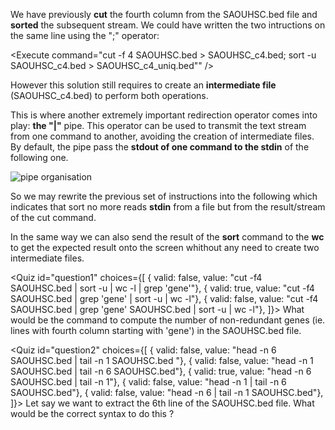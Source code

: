 <script>
import Quiz from "components/Quiz.svelte";
</script>

We have previously **cut** the fourth column from the SAOUHSC.bed file and **sorted** the subsequent stream. We could have written the two intructions on the same line using the ";" operator:

<Execute command="cut -f 4 SAOUHSC.bed > SAOUHSC_c4.bed; sort -u SAOUHSC_c4.bed > SAOUHSC_c4_uniq.bed"" />

However this solution still requires to create an **intermediate file** (SAOUHSC_c4.bed) to perform both operations.  

This is where another extremely important redirection operator comes into play: **the "|"** pipe. This operator can be used to transmit the text stream from one command to another, avoiding the creation of intermediate files. By default, the pipe pass the **stdout of one command to the stdin** of the following one.

<img src="/data/ifb-4/stream_pipe.png" style="max-width:100%" alt="pipe organisation">

So we may rewrite the previous set of instructions into the following which indicates that sort no more reads **stdin** from a file but from the result/stream of the cut command.

<Execute command="cut -f 4 SAOUHSC.bed | sort -u > SAOUHSC_c4_uniq.bed" />

In the same way we can also send the result of the **sort** command to the **wc** to get the expected result onto the screen whithout any need to create two intermediate files.

<Execute command="cut -f 4 SAOUHSC.bed | sort -u | wc -l" />

<Quiz id="question1" choices={[
	{ valid: false, value: "cut -f4  SAOUHSC.bed | sort -u | wc -l | grep 'gene'"},
		{ valid: true, value: "cut -f4  SAOUHSC.bed | grep 'gene' | sort -u | wc -l"},
	{ valid: false, value: "cut -f4  SAOUHSC.bed | grep 'gene' SAOUHSC.bed  | sort -u | wc -l"},
]}>
	<span slot="prompt">
		What would be the command to compute the number of non-redundant genes (ie. lines with fourth column starting with 'gene') in the SAOUHSC.bed file.
	</span>
</Quiz>

<Quiz id="question2" choices={[
	{ valid: false, value: "head -n 6 SAOUHSC.bed | tail -n 1 SAOUHSC.bed "},
	{ valid: false, value: "head -n 1 SAOUHSC.bed | tail -n 6 SAOUHSC.bed"},
	{ valid: true, value: "head -n 6 SAOUHSC.bed | tail -n 1"},
	{ valid: false, value: "head -n 1 | tail -n 6 SAOUHSC.bed"},
	{ valid: false, value: "head -n 6 | tail -n 1 SAOUHSC.bed"},
]}>
	<span slot="prompt">
		Let say we want to extract the 6th line of the SAOUHSC.bed file. What would be the correct syntax to do this ?
	</span>
</Quiz>
